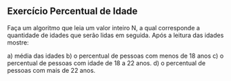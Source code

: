 ## Exercício Percentual de Idade
Faça um algoritmo que leia um valor inteiro N, a qual corresponde a quantidade de idades que serão lidas em seguida. Após a leitura das idades mostre:

a) média das idades
b) o percentual de pessoas com menos de 18 anos
c) o percentual de pessoas com idade de 18 a 22 anos.
d) o percentual de pessoas com mais de 22 anos.